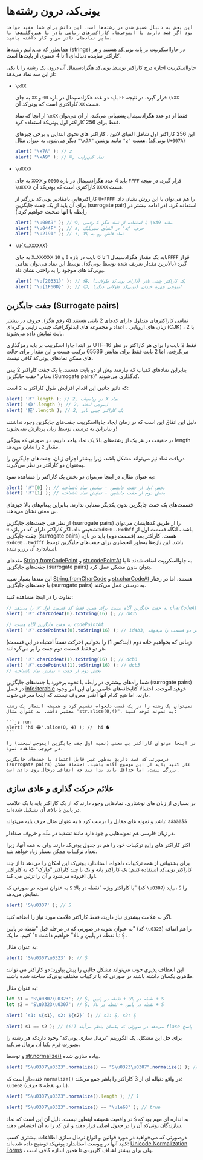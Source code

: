 
# یونی‌کد، درون رشته‌ها

```warn header="اطلاعات بیشتر"
این بخش به دنبال عمیق شدن در رشته‌ها است. این دانش برای شما مفید خواهد بود اگر قصد دارید با ایموجی‌ها، کاراکترهای ریاضی نادر یا هیروگلیف‌ها یا سایر نمادهای نادر سر و کار داشته باشید.
```

همانطور که می‌دانیم رشته‌ها (strings) در جاوااسکریپت بر پایه [یونی‌کد](https://fa.wikipedia.org/wiki/%DB%8C%D9%88%D9%86%DB%8C%E2%80%8C%DA%A9%D8%AF) هستند و هر کاراکتر نماینده دنباله‌ای 1 تا 4 عضوی از بایت‌ها است.

جاوااسکریپت اجازه درج کاراکتر توسط یونی‌کد هگزادسیمال آن درون یک رشته را با یکی از این سه نماد می‌دهد:

- `‎\xXX`

    به جای `XX` باید دو عدد هگزادسیمال در بازه `00` و `FF` قرار گیرد. در نتیجه `‎\xXX` کاراکتری است که یونی‌کد آن `XX` هست.

    از آنجا که نماد `‎\xXX` فقط از دو عدد هگزادسیمال پشتیبانی می‌کند، از آن می‌توان فقط برای 256 کاراکتر اول یونی‌کد استفاده کرد.
    

    این 256 کاراکتر اول شامل الفبای لاتین ، کاراکتر های نحوی ابتدایی و برخی چیزهای دیگر می‌شود. به عنوان مثال `"‎\x7A"` مانند نوشتن `"z"` هست. (یونی‌کد `U+007A`)

    ```js run
    alert( "\x7A" ); // z
    alert( "\xA9" ); // ©, نماد کپی‌رایت
    ```

- `‎\uXXXX`
  
    به جای `XXXX` باید 4 عدد هگزادسیمال در بازه `0000` و `FFFF` قرار گیرد. در نتیجه `‎\uXXXX` کاراکتری است که یونی‌کد آن `XXXX` هست.

    کاراکترهایی بامقادیر یونی‌کد بزرگتر از `U+FFFF` را هم می‌توان با این روش نشان داد. برای آن باید از یک جفت جایگزین (surrogate pair) استفاده کرد. (در ادامه بیشتر در رابطه با آنها صحبت خواهیم کرد.)

    ```js run
    alert( "\u00A9" ); // ©, با استفاده از نماد هگز 4 رقمی \xA9 مانند 
    alert( "\u044F" ); // я, حرف 'یَه' در الفبای سیریلیک
    alert( "\u2191" ); // ↑, نماد فلش رو به بالا
    ```

- `‎\u{X…XXXXXX}`

    به جای `X…XXXXXX` باید یک مقدار هگزادسیمال 1 تا 6 بایت در بازه `0` و `10FFFF` قرار گیرد (بالاترین مقدار تعریف شده توسط یونی‌کد). توسط این نماد می‌توان تمامی یونی‌کد های موجود را به راحتی نشان داد.

    ```js run
    alert( "\u{20331}" ); // 佫, یک کاراکتر چینی نادر (دارای یونی‌کد طولانی)
    alert( "\u{1F60D}" ); // 😍, ایموجی چهره خندان (یونی‌کد طولانی دیگر)
    ```

## جفت جایگزین (Surrogate pairs)
تمامی کاراکترهای متداول دارای کدهای 2 بایتی هستند (4 رقم هگز). حروف در بیشتر زبان های اروپایی ، اعداد و مجموعه های ایدئوگرافیک چینی، ژاپنی و کره‌ای (CJK) ، با 2 بایت نمایش داده می‌شوند.

در ابتدا جاوا اسکریپت بر پایه رمزگذاری UTF-16 فقط 2 بایت را برای هر کاراکتر در نظر می‌گرفت. اما 2 بایت فقط برای نمایش 65536 ترکیب هست و این مقدار برای حالت های ممکن نمادهای یونی‌کد کافی نیست.

بنابراین نمادهای کمیاب که نیازمند بیش از دو بایت هستند. با یک جفت کاراکتر 2 بیتی به‌نام "جفت جایگزین (Surrogate pairs)" کدگذاری می‌شوند.

که تاثیر جانبی این اقدام افزایش طول کاراکتر به `2` است:

```js run
alert( '𝒳'.length ); // 2, در ریاضیات X نماد
alert( '😂'.length ); // 2, ایموجی لبخند
alert( '𩷶'.length ); // 2, یک کاراکتر چینی نادر
```

دلیل این اتفاق این است که در زمان ایجاد جاوااسکریپت جفت‌های جایگزین وجود نداشتند و بنابراین به درستی توسط زبان پردازش نمی‌شوند!

در حقیقت در هر یک از رشته‌های بالا یک نماد واحد داریم، در صورتی که ویژگی length مقدار `2` را نشان می‌دهد.

دریافت نماد نیز می‌تواند مشکل باشد، زیرا بیشتر اجزای زبان، جفت‌های جایگزین را به‌عنوان دو کاراکتر در نظر می‌گیرند.

به عنوان مثال، در اینجا می‌توان دو بخش یک کاراکتر را مشاهده نمود:

```js run
alert( '𝒳'[0] ); // بخش اول از جفت جانشین - نمایش نماد ناشناخته 
alert( '𝒳'[1] ); // بخش دوم از جفت جانشین - نمایش نماد ناشناخته 
```

قسمت‌های یک جفت جایگزین بدون یکدیگر معنایی ندارند. بنابراین پیغام‌های بالا چیزهای بی معنی نشان می‌دهند.

از نظر فنی جفت‌های جایگزین (surrogate pairs) را از طریق کدهایشان می‌‌توان تشخیص داد. اگر کاراکتر دارای کد در بازه `0xd800..0xdbff` باشد ، آنگاه قسمت اول از جفت جایگزین (surrogate pairs) هست. کاراکتر بعد (قسمت دوم) باید در بازه `0xdc00..0xdfff` باشد. این بازه‌ها به‌طور انحصاری برای جفت‌های جایگزین توسط استاندارد آن رزرو شده.

متد‌های [String.fromCodePoint](https://developer.mozilla.org/en-US/docs/Web/JavaScript/Reference/Global_Objects/String/fromCodePoint) و [str.codePointAt](https://developer.mozilla.org/en-US/docs/Web/JavaScript/Reference/Global_Objects/String/codePointAt) به جاوااسکریپت اضافه‌شدند تا با جفت‌های جایگزین (surrogate pairs) بتوان بدون مشکل عمل کرد.

این متدها بسیار شبیه [String.fromCharCode](https://developer.mozilla.org/en-US/docs/Web/JavaScript/Reference/Global_Objects/String/fromCharCode) و [str.charCodeAt](https://developer.mozilla.org/en-US/docs/Web/JavaScript/Reference/Global_Objects/String/fromCodePoint) هستند، اما در رفتار با جفت‌های جایگزین (surrogate pairs) به درستی عمل می‌کنند.

تفاوت را در اینجا مشاهده کنید:

```js run
// را می‌دهد 𝒳 به جفت‌ جایگزین آگاه نیست برای همین فقط کد قسمت اول charCodeAt 
alert( '𝒳'.charCodeAt(0).toString(16) ); // d835

// به جفت‌ جایگزین آگاه هست codePointAt
alert( '𝒳'.codePointAt(0).toString(16) ); // 1d4b3, هر دو قسمت را میخواند
```

زمانی که بخواهیم خانه دوم (ایندکس 1) را بخوانیم (حرکت نسبتاً اشتباه در این قسمت) هر دو فقط قسمت دوم جفت را بر می‌گردانند.

```js run
alert( '𝒳'.charCodeAt(1).toString(16) ); // dcb3
alert( '𝒳'.codePointAt(1).toString(16) ); // dcb3
// بخش دوم از جفت - نمایش نماد ناشناخته 
```

شما راه‌های بیشتری در رابطه با نحوه برخورد با جفت‌های جایگزین (surrogate pairs) در فصل <info:iterable> خوهید آموخت. احتمالا کتابخانه‌های خاصی برای این امر وجود دارند، اما هیچ کدام آنها آنقدر معروف نیستند که اینجا معرفی شوند.

````warn header="تقسیم رشته ها در یک نقطه دلخواه خطرناک است"
نمی‌توان یک رشته را در یک قمست دلخواه تقسیم کرد و همیشه انتظار یک رشته معتبر داشت. به عنوان مثال "str.slice(0,4)". به نمونه توجه کنید:

```js run
alert( 'hi 😂'.slice(0, 4) ); //  hi �
```

در اینجا می‌توان کاراکتر بی معنی (نمیه اول جفت جایگزین ایموجی لبخند) را در خروجی مشاهده نمود.

درصورتی که قصد دارید به‌طور غیر قابل اعتماد با جفت‌های جایگزین (surrogate pairs) کار کنید باید از این موضوع آگاه باشید. احتمالا مشکل بزرگی نیست، اما حداقل باید بدا نید چه اتفاقی درحال روی دادن است.
````

## علائم حرکت گذاری و عادی سازی

در بسیاری از زبان های نوشتاری، نمادهایی وجود دارند که از یک کاراکتر پایه با یک علامت در پایین یا بالای آن تشکیل شده‌اند.

به عنوان مثال حرف پایه می‌تواند `a` باشد و نمونه های مقابل را درست کرد: `àáâäãåā`

در زبان فارسی هم نمونه‌هایی و جود دارد مانند تشدید در `ملّت` و حروف صدادار.

اکثر کاراکتر های رایج ترکیبات خود را هم در جدول یونی‌کد دارند. ولی نه همه آنها، زیرا تعداد ترکیبات ممکن بسیار زیاد خواهد شد. 

برای پشتیبانی از همه ترکیبات دلخواه، استاندارد یونی‌کد این امکان را می‌دهد تا از چند کاراکتر یونی‌کد استفاده کنیم: یک کاراکتر پایه و یک یا چند کاراکتر "مارک" که به کاراکتر اول افزوده می‌شود و آن را تزئین می‌ کند.

به عنوان نمونه در صورتی که `S` با کاراکتر ویژه "نقطه در بالا" (کد `‎\u0307`) بیاید، `Ṡ` را نمایش می‌دهد.

```js run
alert( 'S‎\u0307' ); // Ṡ
```

اگر به علامت بیشتری نیاز دارید، فقط کاراکتر علامت مورد نیاز را اضافه کنید.

به عنوان نمونه در صورتی که در مرحله قبل "نقطه در پایین" (کد `‎\u0323`) را هم اضافه کنیم، ما یک "s با نقطه در پایین و بالا" خواهیم داشت: `Ṩ` .

به عنوان مثال:

```js run
alert( 'S\u0307\u0323' ); // Ṩ
```

این انعطاف پذیری خوب می‌تواند مشکل جالبی را پیش بیاورد: دو کاراکتر می توانند ظاهری یکسان داشته باشند در صورتی که با ترکیبات مختلف یونی‌کد ساخته شده باشند.

به عنوان مثال:

```js run
let s1 = 'S\u0307\u0323'; // Ṩ, نقطه در بالا + نقطه در پایین + S
let s2 = 'S\u0323\u0307'; // Ṩ, نقطه در پایین + نقطه در بالا + S

alert( `s1: ${s1}, s2: ${s2}` ); // s1: Ṩ, s2: Ṩ

alert( s1 == s2 ); // می‌دهد در صورتی که یکسان بنظر می‌آیند (!؟) flase پاسخ
```

برای حل این مشکل، یک الگوریتم "نرمال سازی یونی‌کد" وجود داردکه هر رشته را بصورت فرم یکتا آن نرمال می‌کند.

و توسط [str.normalize()‎]([mdn:js/String/normalize](https://developer.mozilla.org/en-US/docs/Web/JavaScript/Reference/Global_Objects/String/normalize)) پیاده سازی شده.

```js run
alert( "S\u0307\u0323".normalize() == "S\u0323\u0307".normalize() ); // true
```

خنده‌دار است که `normalize()‎` در واقع دنباله ای از 3 کاراکتر را باهم جمع می‌کند: `‎\u1e68` (حرف s با دو نقطه).

```js run
alert( "S\u0307\u0323".normalize().length ); // 1

alert( "S\u0307\u0323".normalize() == "\u1e68" ); // true
```

در واقعیت همیشه اینطور نیست. دلیل آن این است که نماد `Ṩ` به اندازه ای مهم بود که سازندگان یونی‌کد آن را در جدول اصلی قرار دهند و این کد را به آن اختصاص دهند.

درصورتی که می‌خواهید در مورد قوانین و انواع نرمال سازی اطلاعات بیشتری کسب کنید آنها در پیوست استاندارد یونی‌کد توضیح داده شده‌اند: [Unicode Normalization Forms](https://www.unicode.org/reports/tr15/) ،  ولی برای بیشتر اهداف کاربردی تا همین اندازه کافی است.
